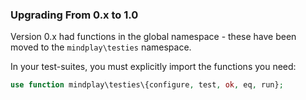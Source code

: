 ### Upgrading From 0.x to 1.0

Version 0.x had functions in the global namespace - these have been moved to the `mindplay\testies` namespace.

In your test-suites, you must explicitly import the functions you need:

```php
use function mindplay\testies\{configure, test, ok, eq, run};
```
